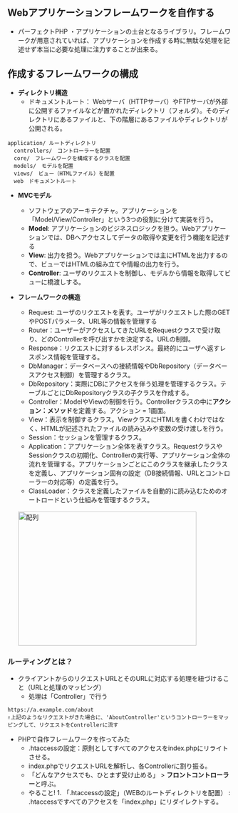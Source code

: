 ## Webアプリケーションフレームワークを自作する
- パーフェクトPHP
・アプリケーションの土台となるライブラリ。フレームワークが用意されていれば、アプリケーションを作成する時に無駄な処理を記述せず本当に必要な処理に注力することが出来る。

## 作成するフレームワークの構成
- **ディレクトリ構造**
  - ドキュメントルート： Webサーバ（HTTPサーバ）やFTPサーバが外部に公開するファイルなどが置かれたディレクトリ（フォルダ）。そのディレクトリにあるファイルと、下の階層にあるファイルやディレクトリが公開される。

```
application/ ルートディレクトリ
  controllers/　コントローラーを配置
  core/　フレームワークを構成するクラスを配置
  models/　モデルを配置
  views/　ビュー（HTMLファイル）を配置
  web　ドキュメントルート
```  

- **MVCモデル**
  - ソフトウェアのアーキテクチャ。アプリケーションを「Model/View/Controller」という3つの役割に分けて実装を行う。
  - **Model**: アプリケーションのビジネスロジックを担う。Webアプリケーションでは、DBへアクセスしてデータの取得や変更を行う機能を記述する
  - **View**: 出力を担う。Webアプリケーションでは主にHTMLを出力するので、ビューではHTMLの組み立てや情報の出力を行う。
  - **Controller**: ユーザのリクエストを制御し、モデルから情報を取得してビューに橋渡しする。
  
- **フレームワークの構造**
  - Request: ユーザのリクエストを表す。ユーザがリクエストした際のGETやPOSTパラメータ、URL等の情報を管理する
  - Router：ユーザーがアクセスしてきたURLをRequestクラスで受け取り、どのControllerを呼び出すかを決定する。URLの制御。
  - Response：リクエストに対するレスポンス。最終的にユーザへ返すレスポンス情報を管理する。
  - DbManager：データベースへの接続情報やDbRepository（データベースアクセス制御）を管理するクラス。
  - DbRepository：実際にDBにアクセスを伴う処理を管理するクラス。テーブルごとにDbRepositoryクラスの子クラスを作成する。
  - Controller：ModelやViewの制御を行う。Controllerクラスの中に**アクション：メソッド**を定義する。アクション = 1画面。
  - View：表示を制御するクラス。ViewクラスにHTMLを書くわけではなく、HTMLが記述されたファイルの読み込みや変数の受け渡しを行う。
  - Session：セッションを管理するクラス。
  - Application：アプリケーション全体を表すクラス。RequestクラスやSessionクラスの初期化、Controllerの実行等、アプリケーション全体の流れを管理する。アプリケーションごとにこのクラスを継承したクラスを定義し、アプリケーション固有の設定（DB接続情報、URLとコントローラーの対応等）の定義を行う。
  - ClassLoader：クラスを定義したファイルを自動的に読み込むためのオートロードという仕組みを管理するクラス。
  <br/>
   <img src= "https://github.com/kuro-channel/TIL/blob/master/WEB/%E3%83%95%E3%83%AC%E3%83%BC%E3%83%A0%E3%83%AF%E3%83%BC%E3%82%AF%E3%81%AE%E5%87%A6%E7%90%86%E3%81%AE%E6%B5%81%E3%82%8C.jpg" width="400px" height="300px" alt="配列" title="配列">

### ルーティングとは？
- クライアントからのリクエストURLとそのURLに対応する処理を紐づけること（URLと処理のマッピング）
  - 処理は「Controller」で行う

```text
https://a.example.com/about
↑上記のようなリクエストがきた場合に、'AboutController'というコントローラーをマッピングして、リクエストをControllerに流す
```
  
- PHPで自作フレームワークを作ってみた
  - .htaccessの設定：原則としてすべてのアクセスをindex.phpにリライトさせる。
  - index.phpでリクエストURLを解析し、各Controllerに割り振る。
  - 「どんなアクセスでも、ひとまず受け止める」 > **フロントコントローラー**と呼ぶ。
  - やること! 1. 「.htaccessの設定」（WEBのルートディレクトリを配置） : .htaccessですべてのアクセスを「index.php」にリダイレクトする。
   

